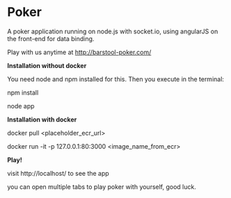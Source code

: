 Poker
=====

A poker application running on node.js with socket.io, using angularJS on the front-end for data binding.

Play with us anytime at http://barstool-poker.com/



**Installation without docker**

You need node and npm installed for this.
Then you execute in the terminal:

npm install

node app

**Installation with docker**

docker pull <placeholder_ecr_url>

docker run -it -p 127.0.0.1:80:3000 <image_name_from_ecr>

**Play!**

visit http://localhost/ to see the app

you can open multiple tabs to play poker with yourself, good luck.
